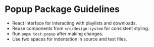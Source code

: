 # Popup Package Guidelines

- React interface for interacting with playlists and downloads.
- Reuse components from `src/design-system` for consistent styling.
- Run `pnpm test:popup` after making changes.
- Use two spaces for indentation in source and test files.
